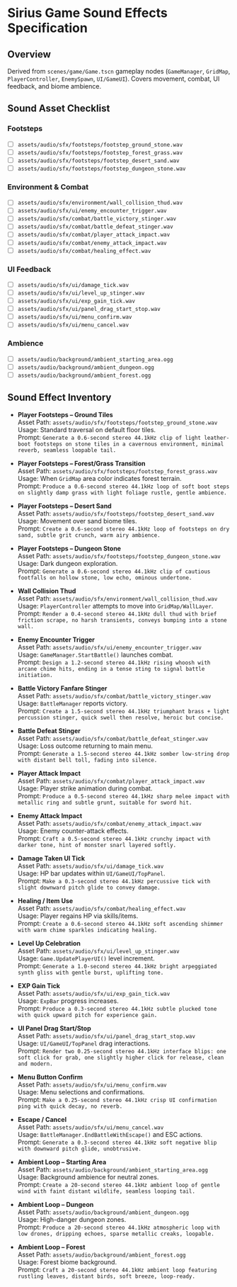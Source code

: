 # Sirius Game Sound Effects Specification

## Overview
Derived from `scenes/game/Game.tscn` gameplay nodes (`GameManager`, `GridMap`, `PlayerController`, `EnemySpawn`, `UI/GameUI`). Covers movement, combat, UI feedback, and biome ambience.

## Sound Asset Checklist

### Footsteps
- [ ] `assets/audio/sfx/footsteps/footstep_ground_stone.wav`
- [ ] `assets/audio/sfx/footsteps/footstep_forest_grass.wav`
- [ ] `assets/audio/sfx/footsteps/footstep_desert_sand.wav`
- [ ] `assets/audio/sfx/footsteps/footstep_dungeon_stone.wav`

### Environment & Combat
- [ ] `assets/audio/sfx/environment/wall_collision_thud.wav`
- [ ] `assets/audio/sfx/ui/enemy_encounter_trigger.wav`
- [ ] `assets/audio/sfx/combat/battle_victory_stinger.wav`
- [ ] `assets/audio/sfx/combat/battle_defeat_stinger.wav`
- [ ] `assets/audio/sfx/combat/player_attack_impact.wav`
- [ ] `assets/audio/sfx/combat/enemy_attack_impact.wav`
- [ ] `assets/audio/sfx/combat/healing_effect.wav`

### UI Feedback
- [ ] `assets/audio/sfx/ui/damage_tick.wav`
- [ ] `assets/audio/sfx/ui/level_up_stinger.wav`
- [ ] `assets/audio/sfx/ui/exp_gain_tick.wav`
- [ ] `assets/audio/sfx/ui/panel_drag_start_stop.wav`
- [ ] `assets/audio/sfx/ui/menu_confirm.wav`
- [ ] `assets/audio/sfx/ui/menu_cancel.wav`

### Ambience
- [ ] `assets/audio/background/ambient_starting_area.ogg`
- [ ] `assets/audio/background/ambient_dungeon.ogg`
- [ ] `assets/audio/background/ambient_forest.ogg`

## Sound Effect Inventory
- **Player Footsteps – Ground Tiles**  
  Asset Path: `assets/audio/sfx/footsteps/footstep_ground_stone.wav`  
  Usage: Standard traversal on default floor tiles.  
  Prompt: ```Generate a 0.6-second stereo 44.1kHz clip of light leather-boot footsteps on stone tiles in a cavernous environment, minimal reverb, seamless loopable tail.```

- **Player Footsteps – Forest/Grass Transition**  
  Asset Path: `assets/audio/sfx/footsteps/footstep_forest_grass.wav`  
  Usage: When `GridMap` area color indicates forest terrain.  
  Prompt: ```Produce a 0.6-second stereo 44.1kHz loop of soft boot steps on slightly damp grass with light foliage rustle, gentle ambience.```

- **Player Footsteps – Desert Sand**  
  Asset Path: `assets/audio/sfx/footsteps/footstep_desert_sand.wav`  
  Usage: Movement over sand biome tiles.  
  Prompt: ```Create a 0.6-second stereo 44.1kHz loop of footsteps on dry sand, subtle grit crunch, warm airy ambience.```

- **Player Footsteps – Dungeon Stone**  
  Asset Path: `assets/audio/sfx/footsteps/footstep_dungeon_stone.wav`  
  Usage: Dark dungeon exploration.  
  Prompt: ```Generate a 0.6-second stereo 44.1kHz clip of cautious footfalls on hollow stone, low echo, ominous undertone.```

- **Wall Collision Thud**  
  Asset Path: `assets/audio/sfx/environment/wall_collision_thud.wav`  
  Usage: `PlayerController` attempts to move into `GridMap/WallLayer`.  
  Prompt: ```Render a 0.4-second stereo 44.1kHz dull thud with brief friction scrape, no harsh transients, conveys bumping into a stone wall.```

- **Enemy Encounter Trigger**  
  Asset Path: `assets/audio/sfx/ui/enemy_encounter_trigger.wav`  
  Usage: `GameManager.StartBattle()` launches combat.  
  Prompt: ```Design a 1.2-second stereo 44.1kHz rising whoosh with arcane chime hits, ending in a tense sting to signal battle initiation.```

- **Battle Victory Fanfare Stinger**  
  Asset Path: `assets/audio/sfx/combat/battle_victory_stinger.wav`  
  Usage: `BattleManager` reports victory.  
  Prompt: ```Create a 1.5-second stereo 44.1kHz triumphant brass + light percussion stinger, quick swell then resolve, heroic but concise.```

- **Battle Defeat Stinger**  
  Asset Path: `assets/audio/sfx/combat/battle_defeat_stinger.wav`  
  Usage: Loss outcome returning to main menu.  
  Prompt: ```Generate a 1.5-second stereo 44.1kHz somber low-string drop with distant bell toll, fading into silence.```

- **Player Attack Impact**  
  Asset Path: `assets/audio/sfx/combat/player_attack_impact.wav`  
  Usage: Player strike animation during combat.  
  Prompt: ```Produce a 0.5-second stereo 44.1kHz sharp melee impact with metallic ring and subtle grunt, suitable for sword hit.```

- **Enemy Attack Impact**  
  Asset Path: `assets/audio/sfx/combat/enemy_attack_impact.wav`  
  Usage: Enemy counter-attack effects.  
  Prompt: ```Craft a 0.5-second stereo 44.1kHz crunchy impact with darker tone, hint of monster snarl layered softly.```

- **Damage Taken UI Tick**  
  Asset Path: `assets/audio/sfx/ui/damage_tick.wav`  
  Usage: HP bar updates within `UI/GameUI/TopPanel`.  
  Prompt: ```Make a 0.3-second stereo 44.1kHz percussive tick with slight downward pitch glide to convey damage.```

- **Healing / Item Use**  
  Asset Path: `assets/audio/sfx/combat/healing_effect.wav`  
  Usage: Player regains HP via skills/items.  
  Prompt: ```Create a 0.6-second stereo 44.1kHz soft ascending shimmer with warm chime sparkles indicating healing.```

- **Level Up Celebration**  
  Asset Path: `assets/audio/sfx/ui/level_up_stinger.wav`  
  Usage: `Game.UpdatePlayerUI()` level increment.  
  Prompt: ```Generate a 1.0-second stereo 44.1kHz bright arpeggiated synth gliss with gentle burst, uplifting tone.```

- **EXP Gain Tick**  
  Asset Path: `assets/audio/sfx/ui/exp_gain_tick.wav`  
  Usage: `ExpBar` progress increases.  
  Prompt: ```Produce a 0.3-second stereo 44.1kHz subtle plucked tone with quick upward pitch for experience gain.```

- **UI Panel Drag Start/Stop**  
  Asset Path: `assets/audio/sfx/ui/panel_drag_start_stop.wav`  
  Usage: `UI/GameUI/TopPanel` drag interactions.  
  Prompt: ```Render two 0.25-second stereo 44.1kHz interface blips: one soft click for grab, one slightly higher click for release, clean and modern.```

- **Menu Button Confirm**  
  Asset Path: `assets/audio/sfx/ui/menu_confirm.wav`  
  Usage: Menu selections and confirmations.  
  Prompt: ```Make a 0.25-second stereo 44.1kHz crisp UI confirmation ping with quick decay, no reverb.```

- **Escape / Cancel**  
  Asset Path: `assets/audio/sfx/ui/menu_cancel.wav`  
  Usage: `BattleManager.EndBattleWithEscape()` and ESC actions.  
  Prompt: ```Generate a 0.3-second stereo 44.1kHz soft negative blip with downward pitch glide, unobtrusive.```

- **Ambient Loop – Starting Area**  
  Asset Path: `assets/audio/background/ambient_starting_area.ogg`  
  Usage: Background ambience for neutral zones.  
  Prompt: ```Create a 20-second stereo 44.1kHz ambient loop of gentle wind with faint distant wildlife, seamless looping tail.```

- **Ambient Loop – Dungeon**  
  Asset Path: `assets/audio/background/ambient_dungeon.ogg`  
  Usage: High-danger dungeon zones.  
  Prompt: ```Produce a 20-second stereo 44.1kHz atmospheric loop with low drones, dripping echoes, sparse metallic creaks, loopable.```

- **Ambient Loop – Forest**  
  Asset Path: `assets/audio/background/ambient_forest.ogg`  
  Usage: Forest biome background.  
  Prompt: ```Craft a 20-second stereo 44.1kHz ambient loop featuring rustling leaves, distant birds, soft breeze, loop-ready.```

